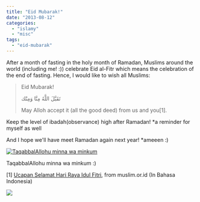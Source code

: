 ```yaml
---
title: "Eid Mubarak!"
date: "2013-08-12"
categories: 
  - "islamy"
  - "misc"
tags: 
  - "eid-mubarak"
---
```


After a month of fasting in the holy month of Ramadan, Muslims around the world (including me! :)) celebrate Eid al-Fitr which means the celebration of the end of fasting. Hence, I would like to wish all Muslims:

> Eid Mubarak!
> 
> تَقَبَّلَ اللَّهُ مِنَّا وَمِنْك
> 
> May Alloh accept it (all the good deed) from us and you\[1\].

Keep the level of ibadah(observance) high after Ramadan! \*a reminder for myself as well

And I hope we'll have meet Ramadan again next year! \*ameeen :)

[![TaqabbalAllohu minna wa minkum](images/DSCF4674-1024x675.jpg)](http://www.otnira.com/wp-content/uploads/2013/08/DSCF4674.jpg)

TaqabbalAllohu minna wa minkum :)

\[1\] [Ucapan Selamat Hari Raya Idul Fitri](muslim.or.id/ramadhan/ucapan-selamat-pada-hari-raya-idul-fitri.html "Ucapan selamat hari raya idul fitri"), from muslim.or.id (In Bahasa Indonesia)

![](images/dtipIconHover.png)
